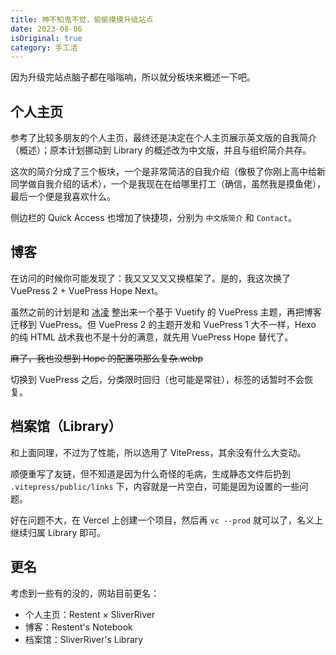 ```yaml
---
title: 神不知鬼不觉，偷偷摸摸升级站点
date: 2023-08-06
isOriginal: true
category: 手工活
---
```


因为升级完站点脑子都在嗡嗡响，所以就分板块来概述一下吧。

## 个人主页

参考了比较多朋友的个人主页，最终还是决定在个人主页展示英文版的自我简介（概述）；原本计划挪动到 Library 的概述改为中文版，并且与组织简介共存。

这次的简介分成了三个板块，一个是非常简洁的自我介绍（像极了你刚上高中给新同学做自我介绍的话术），一个是我现在在给哪里打工（确信，虽然我是摸鱼佬），最后一个便是我喜欢什么。

侧边栏的 Quick Access 也增加了快捷项，分别为 `中文版简介` 和 `Contact`。

## 博客

在访问的时候你可能发现了：我又又又又又换框架了。是的，我这次换了 VuePress 2 + VuePress Hope Next。

虽然之前的计划是和 [冰凌](https://booling.cn) 整出来一个基于 Vuetify 的 VuePress 主题，再把博客迁移到 VuePress。但 VuePress 2 的主题开发和 VuePress 1 大不一样，Hexo 的纯 HTML 战术我也不是十分的满意，就先用 VuePress Hope 替代了。

~~麻了，我也没想到 Hope 的配置项那么复杂.webp~~

切换到 VuePress 之后，分类限时回归（也可能是常驻），标签的话暂时不会恢复。

## 档案馆（Library）

和上面同理，不过为了性能，所以选用了 VitePress，其余没有什么大变动。

顺便重写了友链，但不知道是因为什么奇怪的毛病，生成静态文件后扔到 `.vitepress/public/links` 下，内容就是一片空白，可能是因为设置的一些问题。

好在问题不大，在 Vercel 上创建一个项目，然后再 `vc --prod` 就可以了，名义上继续归属 Library 即可。

## 更名

考虑到一些有的没的，网站目前更名：

- 个人主页：Restent × SliverRiver
- 博客：Restent's Notebook
- 档案馆：SliverRiver's Library